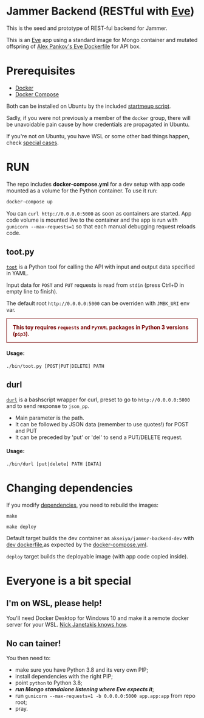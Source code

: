 # Jammer Backend (RESTful with [Eve][eve])

This is the seed and prototype of REST-ful backend for Jammer.

This is an [Eve][eve] app using a standard image for Mongo container
and mutated offspring of [Alex Pankov's Eve Dockerfile][alexdock] for
API box.

[eve]: http://docs.python-eve.org/en/latest/index.html
[alexdock]: https://github.com/alekspankov/docker-eve-python

# Prerequisites

- [Docker](https://docs.docker.com/) 
- [Docker Compose](https://docs.docker.com/compose/)

Both can be installed on Ubuntu by the included
[startmeup script](./bin/startmeup-ubuntu).

Sadly, if you were not previously a member of the `docker` group, there will be unavoidable pain cause by how credentials are propagated in Ubuntu.

If you're not on Ubuntu, you have WSL or some other bad things happen,
check [special cases](#special).

# RUN

The repo includes **docker-compose.yml** for a dev setup with app code mounted as a volume for the Python container. To use it run:

```bash
docker-compose up
```

You can `curl http://0.0.0.0:5000` as soon as containers are started.
App code volume is mounted live to the container and the app is run with 
`gunicorn --max-requests=1` so that each manual debugging request reloads code.

## toot.py

[`toot`](./bin/toot.py) is a Python tool for calling the API with
input and output data specified in YAML.

Input data for `POST` and `PUT` requests is read from `stdin`
(press Ctrl+D in empty line to finish).

The default root `http://0.0.0.0:5000` can be overriden with `JMBK_URI` env var.

<div style="color: #700; border: 1px solid #700; padding-left: 1rem">

**This toy requires `requests` and `PyYAML` packages in Python 3 versions (`pip3`).**

</div>

#### Usage:

```
./bin/toot.py [POST|PUT|DELETE] PATH
```

## durl

[`durl`](./bin/durl) is a bashscript wrapper for curl, preset to go to
`http://0.0.0.0:5000` and to send response to `json_pp`.
- Main parameter is the path.
- It can be followed by JSON data (remember to use quotes!) for POST and PUT
- It can be preceded by 'put' or 'del' to send a PUT/DELETE request.

#### Usage:

```
./bin/durl [put|delete] PATH [DATA]
```

# Changing dependencies

If you modify [dependencies](./requirements.txt), you need to rebuild the images:

```
make
```

```
make deploy
```

Default target builds the dev container as `akseiya/jammer-backend-dev`
with [dev dockerfile](./docker/Dockerfile.dev),as expected by the 
[docker-compose.yml](./docker-compose.yml).

`deploy` target builds the deployable image (with app code copied inside).

<a name="special"></a>

# Everyone is a bit special

## I'm on WSL, please help!

You'll need Docker Desktop for Windows 10 and make it a remote docker server for your WSL. [Nick Janetakis knows how][nickdock].

[nickdock]: https://nickjanetakis.com/blog/setting-up-docker-for-windows-and-wsl-to-work-flawlessly

## No can tainer!

You then need to:
- make sure you have Python 3.8 and its very own PIP;
- install dependencies with the right PIP;
- point `python` to Python 3.8;
- ***run Mongo standalone listening where Eve expects it***;
- run `gunicorn --max-requests=1 -b 0.0.0.0:5000 app.app:app` from repo root;
- pray.

